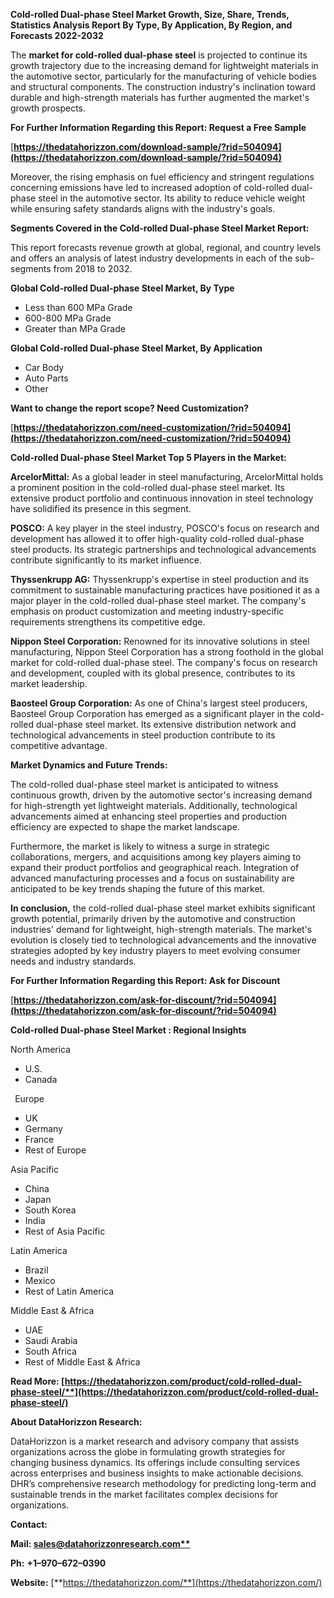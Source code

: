 ﻿**Cold-rolled Dual-phase Steel  Market Growth, Size, Share, Trends, Statistics Analysis Report By Type, By Application, By Region, and Forecasts 2022-2032**

The **market for cold-rolled dual-phase steel** is projected to continue its growth trajectory due to the increasing demand for lightweight materials in the automotive sector, particularly for the manufacturing of vehicle bodies and structural components. The construction industry's inclination toward durable and high-strength materials has further augmented the market's growth prospects. 

**For Further Information Regarding this Report: Request a Free Sample**	

[**https://thedatahorizzon.com/download-sample/?rid=504094](https://thedatahorizzon.com/download-sample/?rid=504094)** 

Moreover, the rising emphasis on fuel efficiency and stringent regulations concerning emissions have led to increased adoption of cold-rolled dual-phase steel in the automotive sector. Its ability to reduce vehicle weight while ensuring safety standards aligns with the industry's goals. 

**Segments Covered in the Cold-rolled Dual-phase Steel Market Report:** 

This report forecasts revenue growth at global, regional, and country levels and offers an analysis of latest industry developments in each of the sub-segments from 2018 to 2032.

**Global Cold-rolled Dual-phase Steel Market, By Type**

- Less than 600 MPa Grade
- 600-800 MPa Grade
- Greater than MPa Grade

**Global Cold-rolled Dual-phase Steel Market, By Application**

- Car Body
- Auto Parts
- Other


**Want to change the report scope? Need Customization?**

[**https://thedatahorizzon.com/need-customization/?rid=504094](https://thedatahorizzon.com/need-customization/?rid=504094)** 

**Cold-rolled Dual-phase Steel Market Top 5 Players in the Market:**

**ArcelorMittal:** As a global leader in steel manufacturing, ArcelorMittal holds a prominent position in the cold-rolled dual-phase steel market. Its extensive product portfolio and continuous innovation in steel technology have solidified its presence in this segment.

**POSCO:** A key player in the steel industry, POSCO's focus on research and development has allowed it to offer high-quality cold-rolled dual-phase steel products. Its strategic partnerships and technological advancements contribute significantly to its market influence.

**Thyssenkrupp AG:** Thyssenkrupp's expertise in steel production and its commitment to sustainable manufacturing practices have positioned it as a major player in the cold-rolled dual-phase steel market. The company's emphasis on product customization and meeting industry-specific requirements strengthens its competitive edge.

**Nippon Steel Corporation:** Renowned for its innovative solutions in steel manufacturing, Nippon Steel Corporation has a strong foothold in the global market for cold-rolled dual-phase steel. The company's focus on research and development, coupled with its global presence, contributes to its market leadership.

**Baosteel Group Corporation:** As one of China's largest steel producers, Baosteel Group Corporation has emerged as a significant player in the cold-rolled dual-phase steel market. Its extensive distribution network and technological advancements in steel production contribute to its competitive advantage.

**Market Dynamics and Future Trends:**

The cold-rolled dual-phase steel market is anticipated to witness continuous growth, driven by the automotive sector's increasing demand for high-strength yet lightweight materials. Additionally, technological advancements aimed at enhancing steel properties and production efficiency are expected to shape the market landscape.

Furthermore, the market is likely to witness a surge in strategic collaborations, mergers, and acquisitions among key players aiming to expand their product portfolios and geographical reach. Integration of advanced manufacturing processes and a focus on sustainability are anticipated to be key trends shaping the future of this market.

**In conclusion,** the cold-rolled dual-phase steel market exhibits significant growth potential, primarily driven by the automotive and construction industries' demand for lightweight, high-strength materials. The market's evolution is closely tied to technological advancements and the innovative strategies adopted by key industry players to meet evolving consumer needs and industry standards.

**For Further Information Regarding this Report: Ask for Discount**	

[**https://thedatahorizzon.com/ask-for-discount/?rid=504094](https://thedatahorizzon.com/ask-for-discount/?rid=504094)** 

**Cold-rolled Dual-phase Steel Market : Regional Insights**

North America

- U.S.
- Canada

` `Europe

- UK
- Germany
- France
- Rest of Europe

Asia Pacific

- China
- Japan
- South Korea
- India
- Rest of Asia Pacific

Latin America

- Brazil
- Mexico
- Rest of Latin America

Middle East & Africa

- UAE
- Saudi Arabia
- South Africa
- Rest of Middle East & Africa

**Read More: [https://thedatahorizzon.com/product/cold-rolled-dual-phase-steel/**](https://thedatahorizzon.com/product/cold-rolled-dual-phase-steel/)** 

**About DataHorizzon Research:**

DataHorizzon is a market research and advisory company that assists organizations across the globe in formulating growth strategies for changing business dynamics. Its offerings include consulting services across enterprises and business insights to make actionable decisions. DHR’s comprehensive research methodology for predicting long-term and sustainable trends in the market facilitates complex decisions for organizations.

**Contact:**

**Mail: [sales@datahorizzonresearch.com**](mailto:sales@datahorizzonresearch.com)**

**Ph:** **+1–970–672–0390**

**Website:** [**https://thedatahorizzon.com/**](https://thedatahorizzon.com/)

